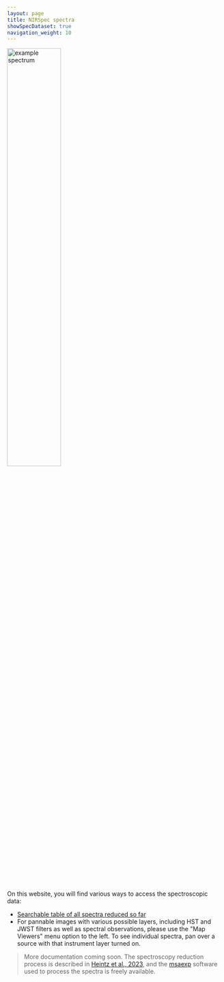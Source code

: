 ```yaml
---
layout: page
title: NIRSpec spectra
showSpecDataset: true
navigation_weight: 10
---
```


<span class="image fit"> <img src="{{site.baseurl}}/images/spec_example.png" width="50%" alt="example spectrum"> </span>

On this website, you will find various ways to access the spectroscopic data:
<ul>
    <li><a href="https://s3.amazonaws.com/msaexp-nirspec/extractions/nirspec_graded.html">Searchable table of all spectra reduced so far</a></li>
    <li>For pannable images with various possible layers, including HST and JWST filters as well as spectral observations, please use the "Map Viewers" menu option to the left. To see individual spectra, pan over a source with that instrument layer turned on.</li>
    
</ul>

> More documentation coming soon. The spectroscopy reduction process is described in
> [Heintz et al., 2023](https://ui.adsabs.harvard.edu/abs/2023arXiv230600647H/abstract),
> and the [msaexp](https://github.com/gbrammer/msaexp) software used to process the
> spectra is freely available.
